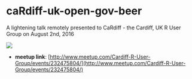 # caRdiff-uk-open-gov-beer

A lightening talk remotely presented to CaRdiff - the Cardiff, UK R User Group on August 2nd, 2016 

![](http://ichef-1.bbci.co.uk/news/660/media/images/77546000/jpg/_77546254_478086609.jpg)

* **meetup link**: [http://www.meetup.com/Cardiff-R-User-Group/events/232475804/](http://www.meetup.com/Cardiff-R-User-Group/events/232475804/)